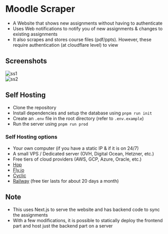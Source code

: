 # Moodle Scraper

- A Website that shows new assignments without having to authenticate
- Uses Web notifications to notify you of new assignments & changes to existing assignments
- It also scrapes and stores course files (pdf/ppts). However, these require authentication (at cloudflare level) to view

## Screenshots
![ss1](https://github.com/siriscmv/moodle-scraper/assets/40269790/6b0baff3-0547-4ee9-a3ee-7c48214360b1)  
![ss2](https://github.com/siriscmv/moodle-scraper/assets/40269790/e63d760b-2a0c-48a2-8f81-dcfe5fd36513)


## Self Hosting

- Clone the repository
- Install dependencies and setup the database using `pnpm run init`
- Create an `.env` file in the root directory (refer to `.env.example`)
- Run the server using `pnpm run prod`

### Self Hosting options

- Your own computer (if you have a static IP & if it is on 24/7)
- A small VPS / Dedicated server (OVH, Digital Ocean, Hetzner, etc.)
- Free tiers of cloud providers (AWS, GCP, Azure, Oracle, etc.)
- [Hop](https://hop.io/)
- [Fly.io](https://fly.io)
- [Cyclic](https://cyclic.sh/)
- [Railway](https://railway.app) (free tier lasts for about 20 days a month)

## Note

- This uses Next.js to serve the website and has backend code to sync the assignments
- With a few modifications, it is possible to statically deploy the frontend part and host just the backend part on a server
